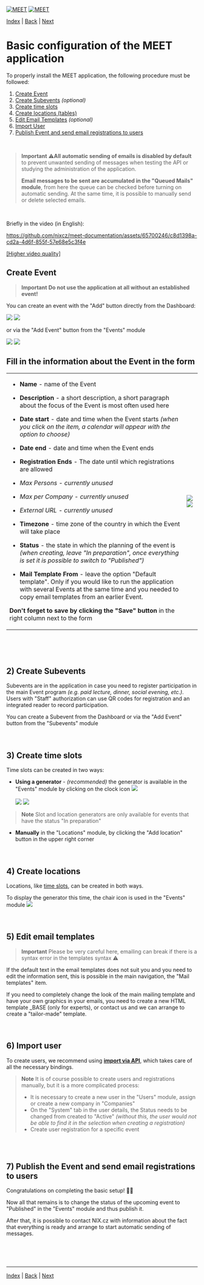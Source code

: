 [![MEET](../../_data/MEET_H_04.svg#gh-dark-mode-only "MEET")](../../README.md#gh-dark-mode-only)
[![MEET](../../_data/MEET_H_03.svg#gh-light-mode-only "MEET")](../../README.md#gh-light-mode-only)


[Index](../README.md) | [Back](0002.md) | [Next](0004.md)

# Basic configuration of the MEET application

To properly install the MEET application, the following procedure must be followed:
1) [Create Event](#_1)
2) [Create Subevents](#_2) *(optional)*
3) [Create time slots](#_3)
4) [Create locations (tables)](#_4)
5) [Edit Email Templates](#_5) *(optional)*
6) [Import User](#_6)
7) [Publish Event and send email registrations to users](#_7)
<br />

> **Important**
> ⚠️**All automatic sending of emails is disabled by default** to prevent unwanted sending of messages when testing the API or studying the administration of the application.
>
>**Email messages to be sent are accumulated in the "Queued Mails" module**, from here the queue can be checked before turning on automatic sending. At the same time, it is possible to manually send or delete selected emails.

<br />

Briefly in the video (in English):


https://github.com/nixcz/meet-documentation/assets/65700246/c8d1398a-cd2a-4d6f-855f-57e68e5c3f4e

[[Higher video quality]](../../_data/basic.mp4)


## Create Event <a id='_1'></a>

> **Important**
> **Do not use the application at all without an established event!**

You can create an event with the "Add" button directly from the Dashboard:

![](../../_data/screenshots/0002.png#gh-light-mode-only "")
![](../../_data/screenshots/dark/0002.png#gh-dark-mode-only "")


or via the "Add Event" button from the "Events" module

![](../../_data/screenshots/0003.png#gh-light-mode-only "")
![](../../_data/screenshots/dark/0003.png#gh-dark-mode-only "")

## Fill in the information about the Event in the form

<table>
<tr>
<td>

- **Name** - name of the Event

- **Description** - a short description, a short paragraph about the focus of the Event is most often used here
- **Date start** - date and time when the Event starts *(when you click on the item, a calendar will appear with the option to choose)*
- **Date end** - date and time when the Event ends
- **Registration Ends** - The date until which registrations are allowed
- *Max Persons - currently unused*
- *Max per Company - currently unused*
- *External URL - currently unused*
- **Timezone** - time zone of the country in which the Event will take place
- **Status** - the state in which the planning of the event is *(when creating, leave "In preparation", once everything is set it is possible to switch to "Published")*
- **Mail Template From** - leave the option "Default template". Only if you would like to run the application with several Events at the same time and you needed to copy email templates from an earlier Event.

**Don't forget to save by clicking the "Save" button** in the right column next to the form
</td>
<td>

![](../../_data/screenshots/0004.png#gh-light-mode-only "")
![](../../_data/screenshots/dark/0004.png#gh-dark-mode-only "")
</td>

</tr></table>
<br /><br /><br />

## 2) Create Subevents <a id='_2'></a>
Subevents are in the application in case you need to register participation in the main Event program
*(e.g. paid lecture, dinner, social evening, etc.)*. Users with "Staff" authorization can use QR codes for registration and an integrated reader to record participation.

You can create a Subevent from the Dashboard or via the "Add Event" button from the "Subevents" module
<br /><br /><br />

## 3) Create time slots <a id='_3'></a>
Time slots can be created in two ways:

- **Using a generator** - *(recommended)*
the generator is available in the "Events" module by clicking on the clock icon ![](../../_data/i-clock.svg)<br><br>
![](../../_data/screenshots/0005.png#gh-light-mode-only "")
![](../../_data/screenshots/dark/0005.png#gh-dark-mode-only "")

> **Note**
> Slot and location generators are only available for events that have the status "In preparation"


- **Manually** in the "Locations" module, by clicking the "Add location" button in the upper right corner
<br /><br /><br />

## 4) Create locations <a id='_4'></a>
Locations, like [time slots](#_3), can be created in both ways.

To display the generator this time, the chair icon is used in the "Events" module ![](../../_data/i-chair.svg)
<br /><br /><br />

## 5) Edit email templates <a id='_5'></a>
> **Important**
> Please be very careful here, emailing can break if there is a syntax error in the templates syntax ⚠️

If the default text in the email templates does not suit you and you need to edit the information sent, this is possible in the main navigation, the "Mail templates" item.

If you need to completely change the look of the main mailing template and have your own graphics in your emails, you need to create a new HTML template _BASE (only for experts), or contact us and we can arrange to create a "tailor-made" template.
<br /><br /><br />

## 6) Import user <a id='_6'></a>
To create users, we recommend using **[import via API](0004.md)**, which takes care of all the necessary bindings.

> **Note**
>It is of course possible to create users and registrations manually, but it is a more complicated process:
>- It is necessary to create a new user in the "Users" module, assign or create a new company in "Companies"
>- On the "System" tab in the user details, the Status needs to be changed from created to "Active" *(without this, the user would not be able to find it in the selection when creating a registration)*
>- Create user registration for a specific event

<br /><br />

## 7) Publish the Event and send email registrations to users <a id='_7'></a>
Congratulations on completing the basic setup! 🎉🥳

Now all that remains is to change the status of the upcoming event to "Published" in the "Events" module and thus publish it.

After that, it is possible to contact NIX.cz with information about the fact that everything is ready and arrange to start automatic sending of messages.

<br /><br /><br />

---
[Index](../README.md) | [Back](0002.md) | [Next](0004.md)
